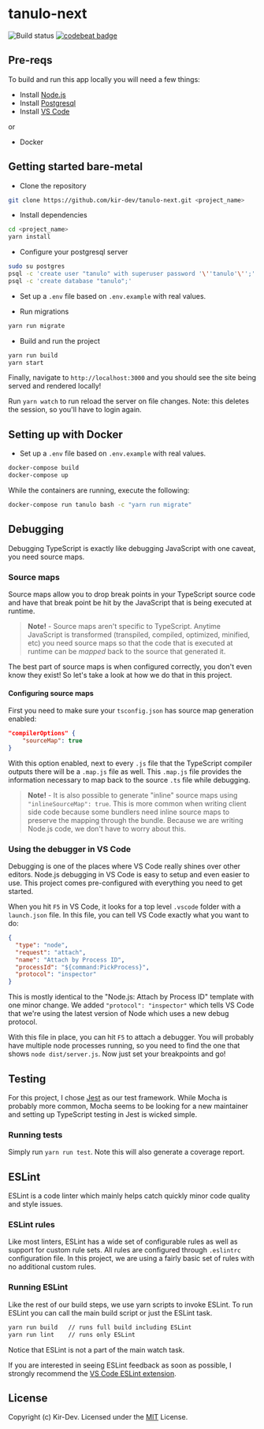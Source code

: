 # tanulo-next

![Build status](https://github.com/kir-dev/tanulo-next/workflows/Node%20CI/badge.svg)
[![codebeat badge](https://codebeat.co/badges/f1ae2298-371c-4e4a-a712-64b13223b79c)](https://codebeat.co/projects/github-com-kir-dev-tanulo-next-master)

## Pre-reqs

To build and run this app locally you will need a few things:

- Install [Node.js](https://nodejs.org/en/)
- Install [Postgresql](https://www.postgresql.org/download/)
- Install [VS Code](https://code.visualstudio.com/)

or

- Docker

## Getting started bare-metal

- Clone the repository

```bash
git clone https://github.com/kir-dev/tanulo-next.git <project_name>
```

- Install dependencies

```bash
cd <project_name>
yarn install
```

- Configure your postgresql server

```bash
sudo su postgres
psql -c 'create user "tanulo" with superuser password '\''tanulo'\'';'
psql -c 'create database "tanulo";'
```

- Set up a `.env` file based on `.env.example` with real values.

- Run migrations

```bash
yarn run migrate
```

- Build and run the project

```bash
yarn run build
yarn start
```

Finally, navigate to `http://localhost:3000` and you should see the site being served and rendered locally!

Run `yarn watch` to run reload the server on file changes. Note: this deletes the session, so you'll have to login again.

## Setting up with Docker

- Set up a `.env` file based on `.env.example` with real values.

```bash
docker-compose build
docker-compose up
```

While the containers are running, execute the following:

```bash
docker-compose run tanulo bash -c "yarn run migrate"
```

## Debugging

Debugging TypeScript is exactly like debugging JavaScript with one caveat, you need source maps.

### Source maps

Source maps allow you to drop break points in your TypeScript source code and have that break point be hit by the JavaScript that is being executed at runtime.

> **Note!** - Source maps aren't specific to TypeScript.
> Anytime JavaScript is transformed (transpiled, compiled, optimized, minified, etc) you need source maps so that the code that is executed at runtime can be _mapped_ back to the source that generated it.

The best part of source maps is when configured correctly, you don't even know they exist! So let's take a look at how we do that in this project.

#### Configuring source maps

First you need to make sure your `tsconfig.json` has source map generation enabled:

```json
"compilerOptions" {
    "sourceMap": true
}
```

With this option enabled, next to every `.js` file that the TypeScript compiler outputs there will be a `.map.js` file as well.
This `.map.js` file provides the information necessary to map back to the source `.ts` file while debugging.

> **Note!** - It is also possible to generate "inline" source maps using `"inlineSourceMap": true`.
> This is more common when writing client side code because some bundlers need inline source maps to preserve the mapping through the bundle.
> Because we are writing Node.js code, we don't have to worry about this.

### Using the debugger in VS Code

Debugging is one of the places where VS Code really shines over other editors.
Node.js debugging in VS Code is easy to setup and even easier to use.
This project comes pre-configured with everything you need to get started.

When you hit `F5` in VS Code, it looks for a top level `.vscode` folder with a `launch.json` file.
In this file, you can tell VS Code exactly what you want to do:

```json
{
  "type": "node",
  "request": "attach",
  "name": "Attach by Process ID",
  "processId": "${command:PickProcess}",
  "protocol": "inspector"
}
```

This is mostly identical to the "Node.js: Attach by Process ID" template with one minor change.
We added `"protocol": "inspector"` which tells VS Code that we're using the latest version of Node which uses a new debug protocol.

With this file in place, you can hit `F5` to attach a debugger.
You will probably have multiple node processes running, so you need to find the one that shows `node dist/server.js`.
Now just set your breakpoints and go!

## Testing

For this project, I chose [Jest](https://facebook.github.io/jest/) as our test framework.
While Mocha is probably more common, Mocha seems to be looking for a new maintainer and setting up TypeScript testing in Jest is wicked simple.

### Running tests

Simply run `yarn run test`.
Note this will also generate a coverage report.

## ESLint

ESLint is a code linter which mainly helps catch quickly minor code quality and style issues.

### ESLint rules

Like most linters, ESLint has a wide set of configurable rules as well as support for custom rule sets.
All rules are configured through `.eslintrc` configuration file.
In this project, we are using a fairly basic set of rules with no additional custom rules.

### Running ESLint

Like the rest of our build steps, we use yarn scripts to invoke ESLint.
To run ESLint you can call the main build script or just the ESLint task.

```bash
yarn run build   // runs full build including ESLint
yarn run lint    // runs only ESLint
```

Notice that ESLint is not a part of the main watch task.

If you are interested in seeing ESLint feedback as soon as possible, I strongly recommend the [VS Code ESLint extension](https://marketplace.visualstudio.com/items?itemName=dbaeumer.vscode-eslint).

## License

Copyright (c) Kir-Dev.
Licensed under the [MIT](LICENSE.txt) License.
